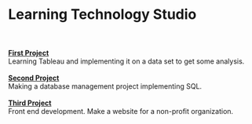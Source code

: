 # Learning Technology Studio<br /><br />
<b><u>First Project <br /></u></b>
Learning Tableau and implementing it on a data set to get some analysis.<br /><br />
<b><u>Second Project <br /></u></b> Making a database management project implementing SQL.<br /><br />
<b><u>Third Project <br /></u></b> Front end development. Make a website for a non-profit organization.<br />
